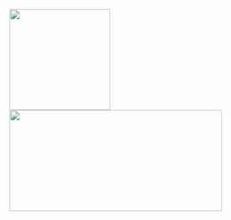   <p>
<!-- GitHub Stats -->  
<img height="180em" src="https://github-readme-stats.vercel.app/api?username=miro-development&include_all_commits=true&show_icons=true&hide_border=true&count_private=true&theme=react" />
<!-- Most Used Languages -->  
<img height="180em" width="380em" src="https://github-readme-stats.vercel.app/api/top-langs/?username=miro-development&include_all_commits=true&count_private=true&show_icons=true&hide_border=true&layout=compact&&langs_count=8&theme=react"/>  
</p>
